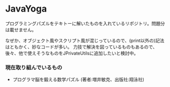 ﻿# JavaYoga

プログラミングパズルをテキトーに解いたものを入れているリポジトリ。問題分は載せません。

なぜか、オブジェクト風やスクリプト風が混じっているので、(print以外の)記法はともかく、妙なコードが多い。
力技で解決を図っているものもあるので、後々、他で使えそうなものをJPrivateUtilsに追加したいと検討中。

### 現在取り組んでいるもの

- プログラマ脳を鍛える数学パズル (著者:増井敏克、出版社:翔泳社)